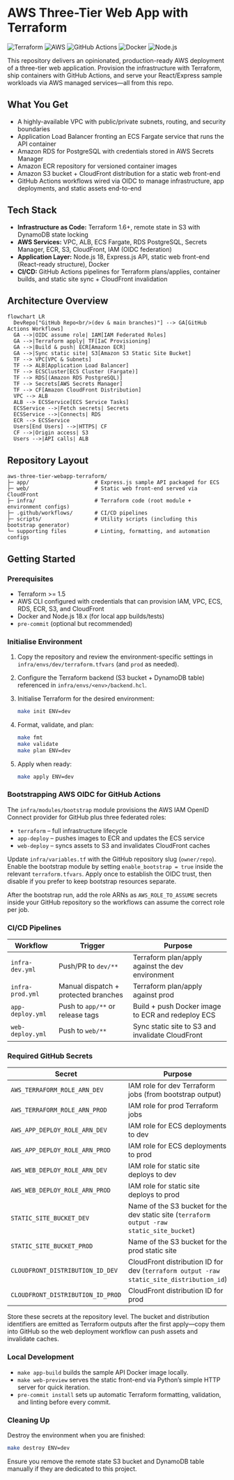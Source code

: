 # AWS Three-Tier Web App with Terraform

![Terraform](https://img.shields.io/badge/Terraform-1.6%2B-7B42BC?logo=terraform&logoColor=white)
![AWS](https://img.shields.io/badge/AWS-Cloud-orange?logo=amazon-aws&logoColor=white)
![GitHub Actions](https://img.shields.io/badge/GitHub_Actions-CI%2FCD-2088FF?logo=github-actions&logoColor=white)
![Docker](https://img.shields.io/badge/Docker-Containerized-2496ED?logo=docker&logoColor=white)
![Node.js](https://img.shields.io/badge/Node.js-18.x-339933?logo=node.js&logoColor=white)

This repository delivers an opinionated, production-ready AWS deployment of a three-tier web application. Provision the infrastructure with Terraform, ship containers with GitHub Actions, and serve your React/Express sample workloads via AWS managed services—all from this repo.

## What You Get

- A highly-available VPC with public/private subnets, routing, and security boundaries
- Application Load Balancer fronting an ECS Fargate service that runs the API container
- Amazon RDS for PostgreSQL with credentials stored in AWS Secrets Manager
- Amazon ECR repository for versioned container images
- Amazon S3 bucket + CloudFront distribution for a static web front-end
- GitHub Actions workflows wired via OIDC to manage infrastructure, app deployments, and static assets end-to-end

## Tech Stack

- **Infrastructure as Code:** Terraform 1.6+, remote state in S3 with DynamoDB state locking
- **AWS Services:** VPC, ALB, ECS Fargate, RDS PostgreSQL, Secrets Manager, ECR, S3, CloudFront, IAM (OIDC federation)
- **Application Layer:** Node.js 18, Express.js API, static web front-end (React-ready structure), Docker
- **CI/CD:** GitHub Actions pipelines for Terraform plans/applies, container builds, and static site sync + CloudFront invalidation

## Architecture Overview

```mermaid
flowchart LR
  DevRepo["GitHub Repo<br/>(dev & main branches)"] --> GA[GitHub Actions Workflows]
  GA -->|OIDC assume role| IAM[IAM Federated Roles]
  GA -->|Terraform apply| TF[IaC Provisioning]
  GA -->|Build & push| ECR[Amazon ECR]
  GA -->|Sync static site| S3[Amazon S3 Static Site Bucket]
  TF --> VPC[VPC & Subnets]
  TF --> ALB[Application Load Balancer]
  TF --> ECSCluster[ECS Cluster (Fargate)]
  TF --> RDS[(Amazon RDS PostgreSQL)]
  TF --> Secrets[AWS Secrets Manager]
  TF --> CF[Amazon CloudFront Distribution]
  VPC --> ALB
  ALB --> ECSService[ECS Service Tasks]
  ECSService -->|Fetch secrets| Secrets
  ECSService -->|Connects| RDS
  ECR --> ECSService
  Users[End Users] -->|HTTPS| CF
  CF -->|Origin access| S3
  Users -->|API calls| ALB
```

## Repository Layout

```
aws-three-tier-webapp-terraform/
├─ app/                     # Express.js sample API packaged for ECS
├─ web/                     # Static web front-end served via CloudFront
├─ infra/                   # Terraform code (root module + environment configs)
├─ .github/workflows/       # CI/CD pipelines
├─ scripts/                 # Utility scripts (including this bootstrap generator)
└─ supporting files         # Linting, formatting, and automation configs
```

## Getting Started

### Prerequisites

- Terraform >= 1.5
- AWS CLI configured with credentials that can provision IAM, VPC, ECS, RDS, ECR, S3, and CloudFront
- Docker and Node.js 18.x (for local app builds/tests)
- `pre-commit` (optional but recommended)

### Initialise Environment

1. Copy the repository and review the environment-specific settings in `infra/envs/dev/terraform.tfvars` (and `prod` as needed).
2. Configure the Terraform backend (S3 bucket + DynamoDB table) referenced in `infra/envs/<env>/backend.hcl`.
3. Initialise Terraform for the desired environment:

   ```bash
   make init ENV=dev
   ```

4. Format, validate, and plan:

   ```bash
   make fmt
   make validate
   make plan ENV=dev
   ```

5. Apply when ready:

   ```bash
   make apply ENV=dev
   ```

### Bootstrapping AWS OIDC for GitHub Actions

The `infra/modules/bootstrap` module provisions the AWS IAM OpenID Connect provider for GitHub plus three federated roles:

- `terraform` – full infrastructure lifecycle
- `app-deploy` – pushes images to ECR and updates the ECS service
- `web-deploy` – syncs assets to S3 and invalidates CloudFront caches

Update `infra/variables.tf` with the GitHub repository slug (`owner/repo`). Enable the bootstrap module by setting `enable_bootstrap = true` inside the relevant `terraform.tfvars`. Apply once to establish the OIDC trust, then disable if you prefer to keep bootstrap resources separate.

After the bootstrap run, add the role ARNs as `AWS_ROLE_TO_ASSUME` secrets inside your GitHub repository so the workflows can assume the correct role per job.

### CI/CD Pipelines

| Workflow | Trigger | Purpose |
|----------|---------|---------|
| `infra-dev.yml` | Push/PR to `dev/**` | Terraform plan/apply against the dev environment |
| `infra-prod.yml` | Manual dispatch + protected branches | Terraform plan/apply against prod |
| `app-deploy.yml` | Push to `app/**` or release tags | Build + push Docker image to ECR and redeploy ECS |
| `web-deploy.yml` | Push to `web/**` | Sync static site to S3 and invalidate CloudFront |

### Required GitHub Secrets

| Secret | Purpose |
|--------|---------|
| `AWS_TERRAFORM_ROLE_ARN_DEV` | IAM role for dev Terraform jobs (from bootstrap output) |
| `AWS_TERRAFORM_ROLE_ARN_PROD` | IAM role for prod Terraform jobs |
| `AWS_APP_DEPLOY_ROLE_ARN_DEV` | IAM role for ECS deployments to dev |
| `AWS_APP_DEPLOY_ROLE_ARN_PROD` | IAM role for ECS deployments to prod |
| `AWS_WEB_DEPLOY_ROLE_ARN_DEV` | IAM role for static site deploys to dev |
| `AWS_WEB_DEPLOY_ROLE_ARN_PROD` | IAM role for static site deploys to prod |
| `STATIC_SITE_BUCKET_DEV` | Name of the S3 bucket for the dev static site (`terraform output -raw static_site_bucket`) |
| `STATIC_SITE_BUCKET_PROD` | Name of the S3 bucket for the prod static site |
| `CLOUDFRONT_DISTRIBUTION_ID_DEV` | CloudFront distribution ID for dev (`terraform output -raw static_site_distribution_id`) |
| `CLOUDFRONT_DISTRIBUTION_ID_PROD` | CloudFront distribution ID for prod |

Store these secrets at the repository level. The bucket and distribution identifiers are emitted as Terraform outputs after the first apply—copy them into GitHub so the web deployment workflow can push assets and invalidate caches.

### Local Development

- `make app-build` builds the sample API Docker image locally.
- `make web-preview` serves the static front-end via Python’s simple HTTP server for quick iteration.
- `pre-commit install` sets up automatic Terraform formatting, validation, and linting before every commit.

### Cleaning Up

Destroy the environment when you are finished:

```bash
make destroy ENV=dev
```

Ensure you remove the remote state S3 bucket and DynamoDB table manually if they are dedicated to this project.
